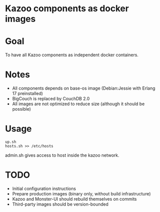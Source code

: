 Kazoo components as docker images
=================================

Goal
====

To have all Kazoo components as independent docker containers.

Notes
=====

* All components depends on base-os image (Debian:Jessie with Erlang 17 preinstalled)
* BigCouch is replaced by CouchDB 2.0
* All images are not optimized to reduce size (although it should be possible)

Usage
=====

```
up.sh
hosts.sh >> /etc/hosts
```

admin.sh gives access to host inside the kazoo network.

TODO
====

* Initial configuration instructions
* Prepare production images (binary only, without build infrastructure)
* Kazoo and Monster-UI should rebuild themselves on commits
* Third-party images should be version-bounded
